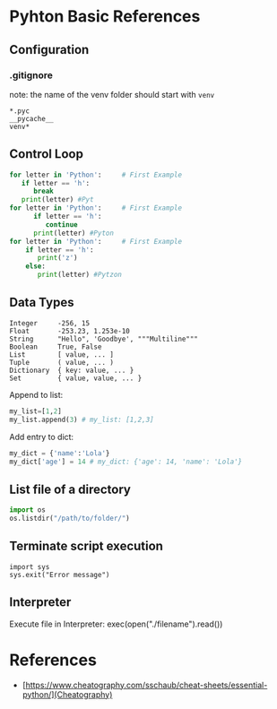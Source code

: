 # Pyhton Basic References

## Configuration
### .gitignore
note: the name of the venv folder should start with `venv`

```
*.pyc
__pycache__
venv*
```


## Control Loop
```python
for letter in 'Python':     # First Example
   if letter == 'h':
      break
   print(letter) #Pyt
for letter in 'Python':     # First Example
      if letter == 'h':
         continue
      print(letter) #Pyton
for letter in 'Python':     # First Example
    if letter == 'h':
       print('z')
    else:   
       print(letter) #Pytzon

```


## Data Types

    Integer     -256, 15
    Float       -253.23, 1.253e-10
    String      "­Hello", 'Goodbye', """­Multiline­"""
    Boolean     True, False
    List        [ value, ... ]
    Tuple       ( value, ... )
    Dictionary  { key: value, ... }
    Set         { value, value, ... }

Append to list:
```python
my_list=[1,2]
my_list.append(3) # my_list: [1,2,3]
```

Add entry to dict:
```python
my_dict = {'name':'Lola'}
my_dict['age'] = 14 # my_dict: {'age': 14, 'name': 'Lola'}
```

## List file of a directory
```python
import os
os.listdir("/path/to/folder/")
```

## Terminate script execution
    import sys
    sys.exit("Error message")

## Interpreter
Execute file in Interpreter:
    exec(open("./filename").read())


# References
*   [https://www.cheatography.com/sschaub/cheat-sheets/essential-python/](Cheatography)
